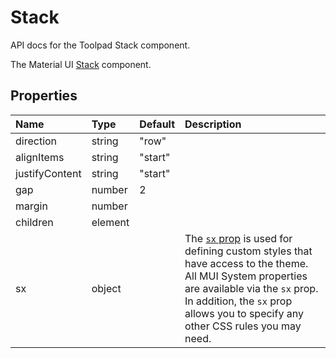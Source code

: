 <!-- This file has been auto-generated using `yarn docs:build:api`. -->

# Stack

<p class="description">API docs for the Toolpad Stack component.</p>

The Material UI [Stack](https://mui.com/material-ui/react-stack/) component.

## Properties

| Name                                          | Type                                   | Default                                   | Description                                                                                                                                                                                                                                                                          |
| :-------------------------------------------- | :------------------------------------- | :---------------------------------------- | :----------------------------------------------------------------------------------------------------------------------------------------------------------------------------------------------------------------------------------------------------------------------------------- |
| <span class="prop-name">direction</span>      | <span class="prop-type">string</span>  | <span class="prop-default">"row"</span>   |                                                                                                                                                                                                                                                                                      |
| <span class="prop-name">alignItems</span>     | <span class="prop-type">string</span>  | <span class="prop-default">"start"</span> |                                                                                                                                                                                                                                                                                      |
| <span class="prop-name">justifyContent</span> | <span class="prop-type">string</span>  | <span class="prop-default">"start"</span> |                                                                                                                                                                                                                                                                                      |
| <span class="prop-name">gap</span>            | <span class="prop-type">number</span>  | <span class="prop-default">2</span>       |                                                                                                                                                                                                                                                                                      |
| <span class="prop-name">margin</span>         | <span class="prop-type">number</span>  |                                           |                                                                                                                                                                                                                                                                                      |
| <span class="prop-name">children</span>       | <span class="prop-type">element</span> |                                           |                                                                                                                                                                                                                                                                                      |
| <span class="prop-name">sx</span>             | <span class="prop-type">object</span>  |                                           | The [`sx` prop](https://mui.com/system/getting-started/the-sx-prop/) is used for defining custom styles that have access to the theme. All MUI System properties are available via the `sx` prop. In addition, the `sx` prop allows you to specify any other CSS rules you may need. |
